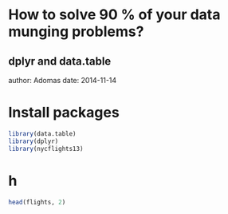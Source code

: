 How to solve 90 % of your data munging problems?
========================================================
dplyr and data.table
-------------------
author: Adomas
date: 2014-11-14

Install packages
========================================================


```r
library(data.table)
library(dplyr)
library(nycflights13)
```

h
===================


```r
head(flights, 2)
```

